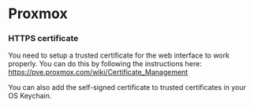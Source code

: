 # Proxmox

### HTTPS certificate
You need to setup a trusted certificate for the web interface to work properly.  You can do this by following the instructions here:
https://pve.proxmox.com/wiki/Certificate_Management

You can also add the self-signed certificate to trusted certificates in your OS Keychain.